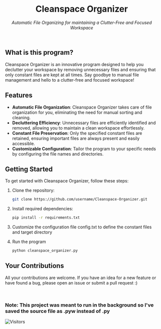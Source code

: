 <p align="center">
 <h1 align="center">Cleanspace Organizer</h1>
 <p align="center"><i>Automatic File Organizing for maintaining a Clutter-Free and Focused Workspace</i></p>
</p>
<br>

## What is this program?
Cleanspace Organizer is an innovative program designed to help you declutter your workspace by removing unnecessary files and ensuring that only constant files are kept at all times. Say goodbye to manual file management and hello to a clutter-free and focused workspace!

## Features

- **Automatic File Organization**: Cleanspace Organizer takes care of file organization for you, eliminating the need for manual sorting and cleaning.
- **Decluttering Efficiency**: Unnecessary files are efficiently identified and removed, allowing you to maintain a clean workspace effortlessly.
- **Constant File Preservation**: Only the specified constant files are retained, ensuring important files are always present and easily accessible.
- **Customizable Configuration**: Tailor the program to your specific needs by configuring the file names and directories.

## Getting Started

To get started with Cleanspace Organizer, follow these steps:

1. Clone the repository:

   ```bash
   git clone https://github.com/username/Cleanspace-Organizer.git
   ```

2. Install required dependencies:

    ```bash
    pip install -r requirements.txt
    ```

3. Customize the configuration file config.txt to define the constant files and target directory

4. Run the program
    
    ```bash
    python cleanspace_organizer.py
    ```
 
## Your Contributions
All your contributions are welcome. If you have an idea for a new feature or have found a bug, please open an issue or submit a pull request :)

<br>

### Note: This project was meant to run in the background so I've saved the source file as .pyw instead of .py

![Visitors](https://api.visitorbadge.io/api/visitors?path=https%3A%2F%2Fgithub.com%2Finboxsgk%2Fcleanspace%2F&label=Views&countColor=%23263759)
